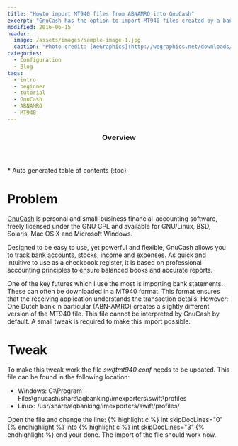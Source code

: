 ```yaml
---
title: "Howto import MT940 files from ABNAMRO into GnuCash"
excerpt: "GnuCash has the option to import MT940 files created by a bank. These files contain all transaction information. Currenlty the MT940 file created by ABNAMRO cannot be read by default"
modified: 2016-06-15
header:
  image: /assets/images/sample-image-1.jpg
  caption: "Photo credit: [WeGraphics](http://wegraphics.net/downloads/free-ultimate-blurred-background-pack/)"
categories:
  - Configuration
  - Blog
tags:
  - intro
  - beginner
  - tutorial
  - GnuCash
  - ABNAMRO
  - MT940
---
```


<section id="table-of-contents" class="toc">
  <header>
    <h3>Overview</h3>
  </header>
<div id="drawer" markdown="1">
*  Auto generated table of contents
{:toc}
</div>
</section><!-- /#table-of-contents -->

# Problem
[GnuCash](http://www.gnucash.org) is personal and small-business financial-accounting software, freely licensed under the GNU GPL and available for GNU/Linux, BSD, Solaris, Mac OS X and Microsoft Windows.

Designed to be easy to use, yet powerful and flexible, GnuCash allows you to track bank accounts, stocks, income and expenses. As quick and intuitive to use as a checkbook register, it is based on professional accounting principles to ensure balanced books and accurate reports.

One of the key futures which I use the most is importing bank statements. These can often be downloaded in a MT940 format. This format ensures that the receiving application understands the transaction details. However: One Dutch bank in particular (ABN-AMRO) creates a slightly different version of the MT940 file. This file cannot be interpreted by GnuCash by default. A small tweak is required to make this import possible.

# Tweak
To make this tweak work the file _swiftmt940.conf_ needs to be updated. This file can be found in the following location:

* Windows: C:\Program Files\gnucash\share\aqbanking\imexporters\swift\profiles
* Linux: /usr/share/aqbanking/imexporters/swift/profiles/

Open the file and change the line:
{% highlight c %}
int skipDocLines="0"
{% endhighlight %}
into
{% highlight c %}
int skipDocLines="3"
{% endhighlight %}
end your done. The import of the file should work now.
